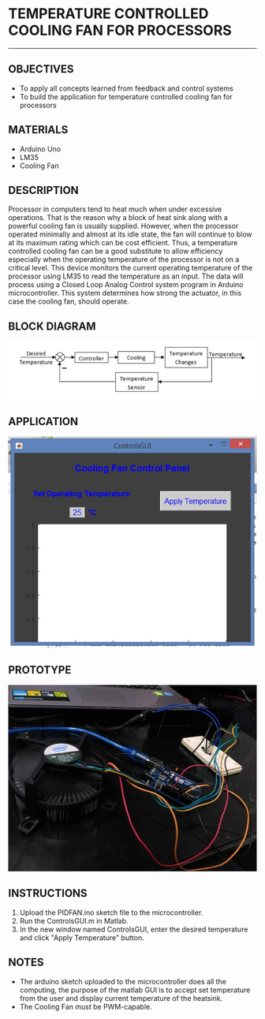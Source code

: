 # TEMPERATURE CONTROLLED COOLING FAN FOR PROCESSORS
---

## OBJECTIVES

- To apply all concepts learned from feedback and control systems
- To build the application for temperature controlled cooling fan for processors


## MATERIALS

- Arduino Uno
- LM35
- Cooling Fan


## DESCRIPTION

Processor in computers tend to heat much when under excessive operations. That is the reason why a block of heat sink along with a powerful cooling fan is usually supplied. However, when the processor operated minimally and almost at its idle state, the fan will continue to blow at its maximum rating which can be cost efficient. Thus, a temperature controlled cooling fan can be a good substitute to allow efficiency especially when the operating temperature of the processor is not on a critical level.
This device monitors the current operating temperature of the processor using LM35 to read the temperature as an input. The data will process using a Closed Loop Analog Control system program in Arduino microcontroller. This system determines how strong the actuator, in this case the cooling fan, should operate.


## BLOCK DIAGRAM

![alt text][Block Diagram]


## APPLICATION

![alt text][GUI]


## PROTOTYPE


![alt text][Prototype]


## INSTRUCTIONS

1. Upload the PIDFAN.ino sketch file to the microcontroller.
2. Run the ControlsGUI.m in Matlab.
3. In the new window named ControlsGUI, enter the desired temperature and click "Apply Temperature" button.


## NOTES

- The arduino sketch uploaded to the microcontroller does all the computing, the purpose of the matlab GUI is to accept set temperature from the user and display current temperature of the heatsink.
- The Cooling Fan must be PWM-capable.



[Block Diagram]: https://github.com/tanpatrickf/PID-Cooling-Fan/blob/main/Images/Block%20Diagram.png "Block Diagram"
[GUI]: https://github.com/tanpatrickf/PID-Cooling-Fan/blob/main/Images/Matlab%20GUI.png "GUI"
[Prototype]: https://github.com/tanpatrickf/PID-Cooling-Fan/blob/main/Images/Protoype%20Picture.jpg "Prototype"
